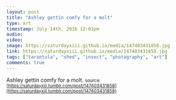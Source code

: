 ```yaml
---
layout: post
title: "Ashley gettin comfy for a molt"
type: art
timestamp: July 14th, 2016 12:01pm
audio: 
video: 
image: https://saturdayxiii.github.io/media/147403431858.jpg
link: https://saturdayxiii.github.io/media/147403431858.jpg
tags: ["tarantula", "shed", "insect", "photography", "art"]
comments: true
---
```

Ashley gettin comfy for a molt.
<small>source: [https://saturdayxiii.tumblr.com/post/147403431858](https://saturdayxiii.tumblr.com/post/147403431858)</small>